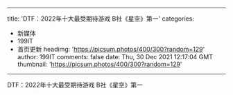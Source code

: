 
---
title: 'DTF：2022年十大最受期待游戏 B社《星空》第一'
categories: 
 - 新媒体
 - 199IT
 - 首页更新
headimg: 'https://picsum.photos/400/300?random=129'
author: 199IT
comments: false
date: Thu, 30 Dec 2021 12:17:04 GMT
thumbnail: 'https://picsum.photos/400/300?random=129'
---

<div>   
DTF：2022年十大最受期待游戏 B社《星空》第一  
</div>
            